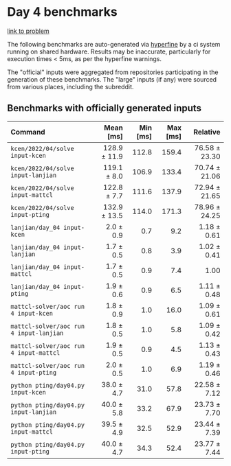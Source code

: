 # Day 4 benchmarks

[link to problem](http://adventofcode.com/2022/day/4)

The following benchmarks are auto-generated via [hyperfine](https://github.com/sharkdp/hyperfine) by a ci system running on shared hardware. Results may be inaccurate, particularly for execution times < 5ms, as per the hyperfine warnings.

The "official" inputs were aggregated from repositories participating in the generation of these benchmarks. The "large" inputs (if any) were sourced from various places, including the subreddit.

## Benchmarks with officially generated inputs
| Command | Mean [ms] | Min [ms] | Max [ms] | Relative |
|:---|---:|---:|---:|---:|
| `kcen/2022/04/solve input-kcen` | 128.9 ± 11.9 | 112.8 | 159.4 | 76.58 ± 23.30 |
| `kcen/2022/04/solve input-lanjian` | 119.1 ± 8.0 | 106.9 | 133.4 | 70.74 ± 21.06 |
| `kcen/2022/04/solve input-mattcl` | 122.8 ± 7.7 | 111.6 | 137.9 | 72.94 ± 21.65 |
| `kcen/2022/04/solve input-pting` | 132.9 ± 13.5 | 114.0 | 171.3 | 78.96 ± 24.25 |
| `lanjian/day_04 input-kcen` | 2.0 ± 0.9 | 0.7 | 9.2 | 1.18 ± 0.61 |
| `lanjian/day_04 input-lanjian` | 1.7 ± 0.5 | 0.8 | 3.9 | 1.02 ± 0.41 |
| `lanjian/day_04 input-mattcl` | 1.7 ± 0.5 | 0.9 | 7.4 | 1.00 |
| `lanjian/day_04 input-pting` | 1.9 ± 0.6 | 0.9 | 6.5 | 1.11 ± 0.48 |
| `mattcl-solver/aoc run 4 input-kcen` | 1.8 ± 0.9 | 1.0 | 16.0 | 1.09 ± 0.61 |
| `mattcl-solver/aoc run 4 input-lanjian` | 1.8 ± 0.5 | 1.0 | 5.8 | 1.09 ± 0.42 |
| `mattcl-solver/aoc run 4 input-mattcl` | 1.9 ± 0.5 | 0.9 | 4.5 | 1.13 ± 0.43 |
| `mattcl-solver/aoc run 4 input-pting` | 2.0 ± 0.5 | 1.0 | 6.9 | 1.19 ± 0.46 |
| `python pting/day04.py input-kcen` | 38.0 ± 4.7 | 31.0 | 57.8 | 22.58 ± 7.12 |
| `python pting/day04.py input-lanjian` | 40.0 ± 5.8 | 33.2 | 67.9 | 23.73 ± 7.70 |
| `python pting/day04.py input-mattcl` | 39.5 ± 4.9 | 32.5 | 52.9 | 23.44 ± 7.39 |
| `python pting/day04.py input-pting` | 40.0 ± 4.7 | 34.3 | 52.4 | 23.77 ± 7.44 |
